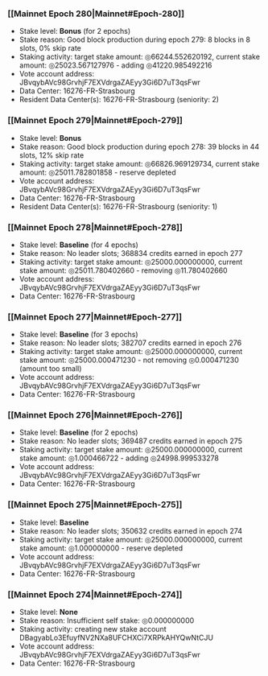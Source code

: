 ### [[Mainnet Epoch 280|Mainnet#Epoch-280]]
* Stake level: **Bonus** (for 2 epochs)
* Stake reason: Good block production during epoch 279: 8 blocks in 8 slots, 0% skip rate
* Staking activity: target stake amount: ◎66244.552620192, current stake amount: ◎25023.567127976 - adding ◎41220.985492216
* Vote account address: JBvqybAVc98GrvhjF7EXVdrgaZAEyy3Gi6D7uT3qsFwr
* Data Center: 16276-FR-Strasbourg
* Resident Data Center(s): 16276-FR-Strasbourg (seniority: 2)
### [[Mainnet Epoch 279|Mainnet#Epoch-279]]
* Stake level: **Bonus**
* Stake reason: Good block production during epoch 278: 39 blocks in 44 slots, 12% skip rate
* Staking activity: target stake amount: ◎66826.969129734, current stake amount: ◎25011.782801858 - reserve depleted
* Vote account address: JBvqybAVc98GrvhjF7EXVdrgaZAEyy3Gi6D7uT3qsFwr
* Data Center: 16276-FR-Strasbourg
* Resident Data Center(s): 16276-FR-Strasbourg (seniority: 1)
### [[Mainnet Epoch 278|Mainnet#Epoch-278]]
* Stake level: **Baseline** (for 4 epochs)
* Stake reason: No leader slots; 368834 credits earned in epoch 277
* Staking activity: target stake amount: ◎25000.000000000, current stake amount: ◎25011.780402660 - removing ◎11.780402660
* Vote account address: JBvqybAVc98GrvhjF7EXVdrgaZAEyy3Gi6D7uT3qsFwr
* Data Center: 16276-FR-Strasbourg
### [[Mainnet Epoch 277|Mainnet#Epoch-277]]
* Stake level: **Baseline** (for 3 epochs)
* Stake reason: No leader slots; 382707 credits earned in epoch 276
* Staking activity: target stake amount: ◎25000.000000000, current stake amount: ◎25000.000471230 - not removing ◎0.000471230 (amount too small)
* Vote account address: JBvqybAVc98GrvhjF7EXVdrgaZAEyy3Gi6D7uT3qsFwr
* Data Center: 16276-FR-Strasbourg
### [[Mainnet Epoch 276|Mainnet#Epoch-276]]
* Stake level: **Baseline** (for 2 epochs)
* Stake reason: No leader slots; 369487 credits earned in epoch 275
* Staking activity: target stake amount: ◎25000.000000000, current stake amount: ◎1.000466722 - adding ◎24998.999533278
* Vote account address: JBvqybAVc98GrvhjF7EXVdrgaZAEyy3Gi6D7uT3qsFwr
* Data Center: 16276-FR-Strasbourg
### [[Mainnet Epoch 275|Mainnet#Epoch-275]]
* Stake level: **Baseline**
* Stake reason: No leader slots; 350632 credits earned in epoch 274
* Staking activity: target stake amount: ◎25000.000000000, current stake amount: ◎1.000000000 - reserve depleted
* Vote account address: JBvqybAVc98GrvhjF7EXVdrgaZAEyy3Gi6D7uT3qsFwr
* Data Center: 16276-FR-Strasbourg
### [[Mainnet Epoch 274|Mainnet#Epoch-274]]
* Stake level: **None**
* Stake reason: Insufficient self stake: ◎0.000000000
* Staking activity: creating new stake account DBagyabLo3EfuyfNV2NXa8UFCHXCi7XRPkAHYQwNtCJU
* Vote account address: JBvqybAVc98GrvhjF7EXVdrgaZAEyy3Gi6D7uT3qsFwr
* Data Center: 16276-FR-Strasbourg